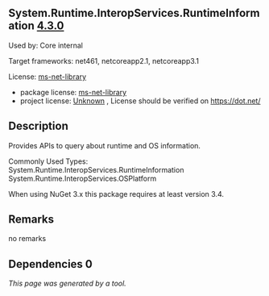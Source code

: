 System.Runtime.InteropServices.RuntimeInformation [4.3.0](https://www.nuget.org/packages/System.Runtime.InteropServices.RuntimeInformation/4.3.0)
--------------------

Used by: Core internal

Target frameworks: net461, netcoreapp2.1, netcoreapp3.1

License: [ms-net-library](../../../../licenses/ms-net-library) 

- package license: [ms-net-library](http://go.microsoft.com/fwlink/?LinkId=329770) 
- project license: [Unknown](https://dot.net/) , License should be verified on https://dot.net/

Description
-----------
Provides APIs to query about runtime and OS information.

Commonly Used Types:
System.Runtime.InteropServices.RuntimeInformation
System.Runtime.InteropServices.OSPlatform
 
When using NuGet 3.x this package requires at least version 3.4.

Remarks
-----------
no remarks


Dependencies 0
-----------


*This page was generated by a tool.*